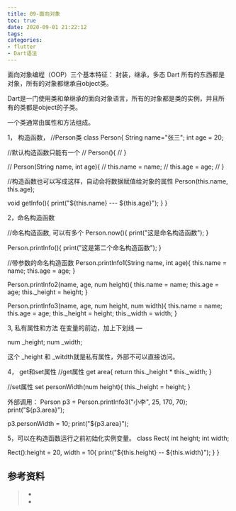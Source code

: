 ```yaml
---
title: 09-面向对象
toc: true
date: 2020-09-01 21:22:12
tags:
categories:
- flutter
- Dart语法
---
```


面向对象编程（OOP）三个基本特征： 封装，继承，多态
Dart 所有的东西都是对象，所有的对象都继承自object类。

Dart是一门使用类和单继承的面向对象语言，所有的对象都是类的实例，并且所有的类都是object的子类。

一个类通常由属性和方法组成。

1， 构造函数， 
//Person类
class Person{
  String name="张三";
  int age = 20;

//默认构造函数只能有一个
  // Person(){
  // }

  // Person(String name, int age){
  //   this.name = name;
  //   this.age = age;
  // }

  //构造函数也可以写成这样，自动会将数据赋值给对象的属性
  Person(this.name, this.age);

  void getInfo(){
    print("${this.name} --- ${this.age}");
  }
}

2，命名构造函数

 //命名构造函数, 可以有多个
  Person.now(){
    print("这是命名构造函数");
  }

  Person.printInfo(){
    print("这是第二个命名构造函数");
  }

  //带参数的命名构造函数
  Person.printInfo1(String name, int age){
    this.name = name;
    this.age = age;
  }

  Person.printInfo2(name, age, num height){
    this.name = name;
    this.age = age;
    this._height = height;
  }

  Person.printInfo3(name, age, num height, num width){
    this.name = name;
    this.age = age;
    this._height = height;
    this._width = width;
  }


3, 私有属性和方法
在变量的前边，加上下划线 —

  num _height;
  num _width;

这个 _height 和 _witdth就是私有属性，外部不可以直接访问。

4， get和set属性
  //get属性
  get area{
    return this._height * this._width;
  }

  //set属性
  set personWidth(num height){
    this._height = height;
  }

外部调用：
 Person p3 = Person.printInfo3("小李", 25, 170, 70);
 print("${p3.area}");

 p3.personWidth = 10;
 print("${p3.area}");

5，可以在构造函数运行之前初始化实例变量。
class Rect{
  int height;
  int width;

  Rect():height = 20, width = 10{
    print("${this.height} -- ${this.width}");
  }
}



## 参考资料
> - []()
> - []()
